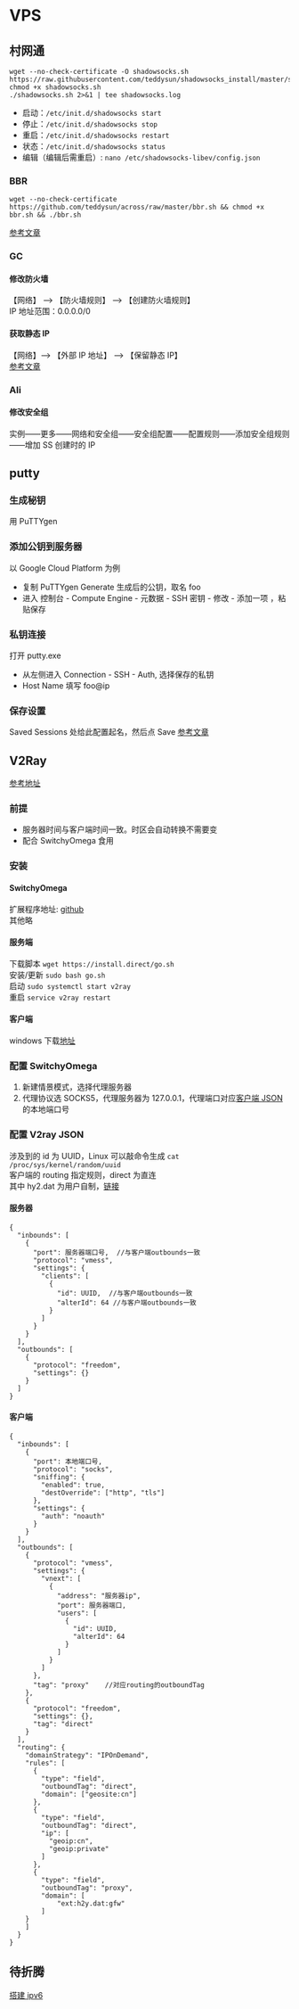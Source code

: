 # VPS

## 村网通

```
wget --no-check-certificate -O shadowsocks.sh https://raw.githubusercontent.com/teddysun/shadowsocks_install/master/shadowsocks.sh
chmod +x shadowsocks.sh
./shadowsocks.sh 2>&1 | tee shadowsocks.log
```

- 启动：`/etc/init.d/shadowsocks start`
- 停止：`/etc/init.d/shadowsocks stop`
- 重启：`/etc/init.d/shadowsocks restart`
- 状态：`/etc/init.d/shadowsocks status`
- 编辑（编辑后需重启）: `nano /etc/shadowsocks-libev/config.json`

### BBR

```
wget --no-check-certificate https://github.com/teddysun/across/raw/master/bbr.sh && chmod +x bbr.sh && ./bbr.sh
```

[参考文章](https://zoomyale.com/2016/vultr_and_ss/)

### GC

#### 修改防火墙

【网络】 –> 【防火墙规则】 –> 【创建防火墙规则】  
IP 地址范围：0.0.0.0/0

#### 获取静态 IP

【网络】–> 【外部 IP 地址】 –> 【保留静态 IP】  
[参考文章](http://godjose.com/2017/06/14/new-article/)

### Ali

#### 修改安全组

实例——更多——网络和安全组——安全组配置——配置规则——添加安全组规则——增加 SS 创建时的 IP

## putty

### 生成秘钥

用 PuTTYgen

### 添加公钥到服务器

以 Google Cloud Platform 为例

- 复制 PuTTYgen Generate 生成后的公钥，取名 foo
- 进入 控制台 - Compute Engine - 元数据 - SSH 密钥 - 修改 - 添加一项 ，粘贴保存

### 私钥连接

打开 putty.exe

- 从左侧进入 Connection - SSH - Auth, 选择保存的私钥
- Host Name 填写 foo@ip

### 保存设置

Saved Sessions 处给此配置起名，然后点 Save
[参考文章](https://www.vdazhang.com/wenzhang-2025.html)

## V2Ray

[参考地址](https://toutyrater.github.io/prep/install.html)

### 前提

- 服务器时间与客户端时间一致。时区会自动转换不需要变
- 配合 SwitchyOmega 食用

### 安装

#### SwitchyOmega

扩展程序地址: [github](https://github.com/FelisCatus/SwitchyOmega/releases)  
其他略

#### 服务端

下载脚本 `wget https://install.direct/go.sh`  
安装/更新 `sudo bash go.sh`  
启动 `sudo systemctl start v2ray`  
重启 `service v2ray restart`

#### 客户端

windows 下载[地址](https://github.com/v2ray/v2ray-core/releases)

### 配置 SwitchyOmega

1. 新建情景模式，选择代理服务器
2. 代理协议选 SOCKS5，代理服务器为 127.0.0.1，代理端口对应[客户端 JSON](####客户端)的本地端口号

### 配置 V2ray JSON

涉及到的 id 为 UUID，Linux 可以敲命令生成
`cat /proc/sys/kernel/random/uuid`  
客户端的 routing 指定规则，direct 为直连  
其中 hy2.dat 为用户自制，[链接](https://github.com/ToutyRater/V2Ray-SiteDAT/tree/master/geofiles)

#### 服务器

```
{
  "inbounds": [
    {
      "port": 服务器端口号,  //与客户端outbounds一致
      "protocol": "vmess",
      "settings": {
        "clients": [
          {
            "id": UUID,  //与客户端outbounds一致
            "alterId": 64 //与客户端outbounds一致
          }
        ]
      }
    }
  ],
  "outbounds": [
    {
      "protocol": "freedom",
      "settings": {}
    }
  ]
}

```

#### 客户端

```
{
  "inbounds": [
    {
      "port": 本地端口号,
      "protocol": "socks",
      "sniffing": {
        "enabled": true,
        "destOverride": ["http", "tls"]
      },
      "settings": {
        "auth": "noauth"
      }
    }
  ],
  "outbounds": [
    {
      "protocol": "vmess",
      "settings": {
        "vnext": [
          {
            "address": "服务器ip",
            "port": 服务器端口,
            "users": [
              {
                "id": UUID,
                "alterId": 64
              }
            ]
          }
        ]
      },
      "tag": "proxy"    //对应routing的outboundTag
    },
    {
      "protocol": "freedom",
      "settings": {},
      "tag": "direct"
    }
  ],
  "routing": {
    "domainStrategy": "IPOnDemand",
    "rules": [
      {
        "type": "field",
        "outboundTag": "direct",
        "domain": ["geosite:cn"]
      },
      {
        "type": "field",
        "outboundTag": "direct",
        "ip": [
          "geoip:cn",
          "geoip:private"
        ]
      },
      {
        "type": "field",
        "outboundTag": "proxy",
        "domain": [
            "ext:h2y.dat:gfw"
        ]
    }
    ]
  }
}

```

## 待折腾

[搭建 ipv6](https://www.polarxiong.com/archives/%E6%90%AD%E5%BB%BAipv6-VPN-%E8%AE%A9ipv4%E4%B8%8Aipv6-%E4%B8%8B%E8%BD%BD%E9%80%9F%E5%BA%A6%E6%8F%90%E5%8D%87%E5%88%B0100M.html)
